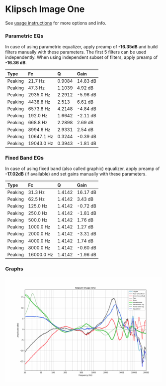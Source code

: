 # Klipsch Image One
See [usage instructions](https://github.com/jaakkopasanen/AutoEq#usage) for more options and info.

### Parametric EQs
In case of using parametric equalizer, apply preamp of **-16.35dB** and build filters manually
with these parameters. The first 5 filters can be used independently.
When using independent subset of filters, apply preamp of **-16.36 dB**.

| Type    | Fc         |      Q | Gain     |
|:--------|:-----------|:-------|:---------|
| Peaking | 21.7 Hz    | 0.9084 | 14.83 dB |
| Peaking | 47.3 Hz    | 1.1039 | 4.92 dB  |
| Peaking | 2935.0 Hz  | 2.2912 | -5.96 dB |
| Peaking | 4438.8 Hz  | 2.513  | 6.61 dB  |
| Peaking | 6573.8 Hz  | 4.2148 | -4.84 dB |
| Peaking | 192.0 Hz   | 1.6642 | -2.11 dB |
| Peaking | 668.8 Hz   | 2.2898 | 2.69 dB  |
| Peaking | 8994.6 Hz  | 2.9331 | 2.54 dB  |
| Peaking | 10647.1 Hz | 0.3244 | -0.39 dB |
| Peaking | 19043.0 Hz | 0.3943 | -1.81 dB |

### Fixed Band EQs
In case of using fixed band (also called graphic) equalizer, apply preamp of **-17.02dB**
(if available) and set gains manually with these parameters.

| Type    | Fc         |      Q | Gain     |
|:--------|:-----------|:-------|:---------|
| Peaking | 31.3 Hz    | 1.4142 | 16.17 dB |
| Peaking | 62.5 Hz    | 1.4142 | 3.43 dB  |
| Peaking | 125.0 Hz   | 1.4142 | -0.72 dB |
| Peaking | 250.0 Hz   | 1.4142 | -1.81 dB |
| Peaking | 500.0 Hz   | 1.4142 | 1.76 dB  |
| Peaking | 1000.0 Hz  | 1.4142 | 1.27 dB  |
| Peaking | 2000.0 Hz  | 1.4142 | -3.31 dB |
| Peaking | 4000.0 Hz  | 1.4142 | 1.74 dB  |
| Peaking | 8000.0 Hz  | 1.4142 | -0.60 dB |
| Peaking | 16000.0 Hz | 1.4142 | -1.96 dB |

### Graphs
![](./Klipsch%20Image%20One.png)